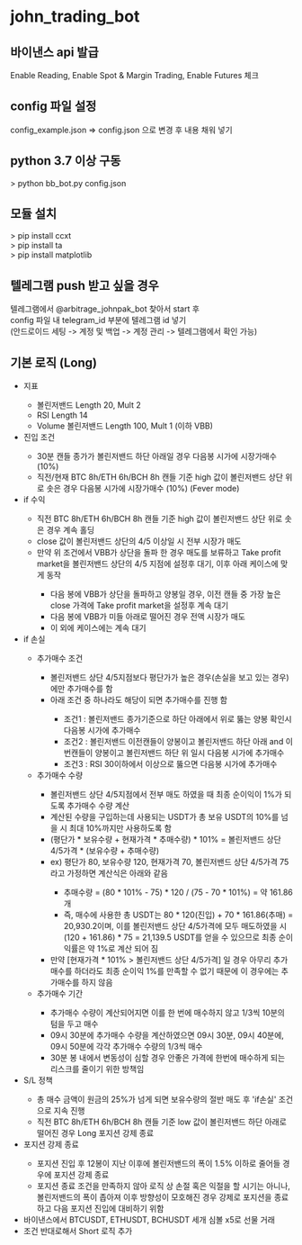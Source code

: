 # john_trading_bot

<h2>바이낸스 api 발급</h2>
Enable Reading, Enable Spot & Margin Trading, Enable Futures 체크

<h2>config 파일 설정</h2>
config_example.json => config.json 으로 변경 후 내용 채워 넣기

<h2>python 3.7 이상 구동</h2>
> python bb_bot.py config.json


<h2>모듈 설치</h2>
> pip install ccxt <br />
> pip install ta <br />
> pip install matplotlib


<h2>텔레그램 push 받고 싶을 경우</h2>
텔레그램에서 @arbitrage_johnpak_bot 찾아서 start 후 <br />
config 파일 내 telegram_id 부분에 텔레그램 id 넣기 <br />
(안드로이드 세팅 -> 계정 및 백업 -> 계정 관리 -> 텔레그램에서 확인 가능)

<h2>기본 로직 (Long)</h2>
<ul>
<li>지표</li>
<ul>
<li>볼린저밴드 Length 20, Mult 2</li>
<li>RSI Length 14</li>
<li>Volume 볼린저밴드 Length 100, Mult 1 (이하 VBB)</li>
</ul>
<li>진입 조건</li>
<ul>
<li>30분 캔들 종가가 볼린저밴드 하단 아래일 경우 다음봉 시가에 시장가매수 (10%)</li>
<li>직전/현재 BTC 8h/ETH 6h/BCH 8h 캔들 기준 high 값이 볼린저밴드 상단 위로 솟은 경우 다음봉 시가에 시장가매수 (10%) (Fever mode)</li>
</ul>
<li>if 수익</li>
<ul>
<li>직전 BTC 8h/ETH 6h/BCH 8h 캔들 기준 high 값이 볼린저밴드 상단 위로 솟은 경우 계속 홀딩</li>
<li>close 값이 볼린저밴드 상단의 4/5 이상일 시 전부 시장가 매도</li>
<li>만약 위 조건에서 VBB가 상단을 돌파 한 경우 매도를 보류하고 Take profit market을 볼린저밴드 상단의 4/5 지점에 설정후 대기, 이후 아래 케이스에 맞게 동작</li>
<ul>
<li>다음 봉에 VBB가 상단을 돌파하고 양봉일 경우, 이전 캔들 중 가장 높은 close 가격에 Take profit market을 설정후 계속 대기</li>
<li>다음 봉에 VBB가 미들 아래로 떨어진 경우 전액 시장가 매도</li>
<li>이 외에 케이스에는 계속 대기</li>
</ul>
</ul>
<li>if 손실</li>
<ul>
<li>추가매수 조건</li>
<ul>
<li>볼린저밴드 상단 4/5지점보다 평단가가 높은 경우(손실을 보고 있는 경우)에만 추가매수를 함</li>
<li>아래 조건 중 하나라도 해당이 되면 추가매수를 진행 함</li>
<ul>
<li>조건1 : 볼린저밴드 종가기준으로 하단 아래에서 위로 뚫는 양봉 확인시 다음봉 시가에 추가매수</li>
<li>조건2 : 볼린저밴드 이전캔들이 양봉이고 볼린저밴드 하단 아래 and 이번캔들이 양봉이고 볼린저밴드 하단 위 일시 다음봉 시가에 추가매수</li>
<li>조건3 : RSI 30이하에서 이상으로 뚫으면 다음봉 시가에 추가매수</li>
</ul>
</ul>
<li>추가매수 수량</li>
<ul>
<li>볼린저밴드 상단 4/5지점에서 전부 매도 하였을 때 최종 순이익이 1%가 되도록 추가매수 수량 계산</li>
<li>계산된 수량을 구입하는데 사용되는 USDT가 총 보유 USDT의 10%를 넘을 시 최대 10%까지만 사용하도록 함</li>
<li>(평단가 * 보유수량 + 현재가격 * 추매수량) * 101% = 볼린저밴드 상단 4/5가격 * (보유수량 + 추매수량)</li>
<li>ex) 평단가 80, 보유수량 120, 현재가격 70, 볼린저밴드 상단 4/5가격 75라고 가정하면 계산식은 아래와 같음</li>
<ul>
<li>추매수량 = (80 * 101% - 75) * 120 / (75 - 70 * 101%) = 약 161.86개</li>
<li>즉, 매수에 사용한 총 USDT는 80 * 120(진입) + 70 * 161.86(추매) = 20,930.2이며, 이를 볼린저밴드 상단 4/5가격에 모두 매도하였을 시 (120 + 161.86) * 75 = 21,139.5 USDT를 얻을 수 있으므로 최종 순이익률은 약 1%로 계산 되어 짐</li>
</ul>
<li>만약 [현재가격 * 101% > 볼린저밴드 상단 4/5가격] 일 경우 아무리 추가매수를 하더라도 최종 순이익 1%를 만족할 수 없기 때문에 이 경우에는 추가매수를 하지 않음</li>
</ul>
<li>추가매수 기간</li>
<ul>
<li>추가매수 수량이 계산되어지면 이를 한 번에 매수하지 않고 1/3씩 10분의 텀을 두고 매수</li>
<li>09시 30분에 추가매수 수량을 계산하였으면 09시 30분, 09시 40분에, 09시 50분에 각각 추가매수 수량의 1/3씩 매수</li>
<li>30분 봉 내에서 변동성이 심할 경우 안좋은 가격에 한번에 매수하게 되는 리스크를 줄이기 위한 방책임</li>
</ul>
</ul>
<li>S/L 정책</li>
<ul>
<li>총 매수 금액이 원금의 25%가 넘게 되면 보유수량의 절반 매도 후 'if손실' 조건으로 지속 진행</li>
<li>직전 BTC 8h/ETH 6h/BCH 8h 캔들 기준 low 값이 볼린저밴드 하단 아래로 떨어진 경우 Long 포지션 강제 종료</li>
</ul>
<li>포지션 강제 종료</li>
<ul>
<li>포지션 진입 후 12봉이 지난 이후에 볼린저밴드의 폭이 1.5% 이하로 줄어들 경우에 포지션 강제 종료</li>
<li>포지션 종료 조건을 만족하지 않아 로직 상 손절 혹은 익절을 할 시기는 아니나, 볼린저밴드의 폭이 좁아져 이후 방향성이 모호해진 경우 강제로 포지션을 종료하고 다음 포지션 진입에 대비하기 위함</li>
</ul>
<li>바이낸스에서 BTCUSDT, ETHUSDT, BCHUSDT 세개 심볼 x5로 선물 거래</li>
<li>조건 반대로해서 Short 로직 추가</li>
</ul>
